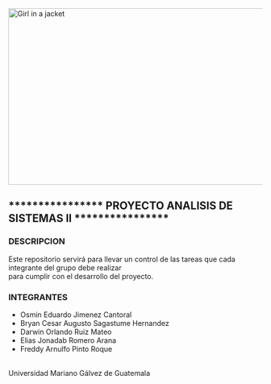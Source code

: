 <!DOCTYPE html>
<html>
<body>
<img src="https://www.queestudiar.org/wp-content/uploads/2017/10/software-750x350.jpg" alt="Girl in a jacket" width="750" height="350">
<h2>**************** PROYECTO ANALISIS DE SISTEMAS II ****************</h2>
<h3>DESCRIPCION</h3>
Este repositorio servirá para llevar un control de las tareas que cada integrante del grupo debe realizar <br>
para cumplir con el desarrollo del proyecto.
<h3>INTEGRANTES</h3>
<ul>
<li>Osmin Eduardo Jimenez Cantoral</li>
<li>Bryan Cesar Augusto Sagastume Hernandez</li>
<li> Darwin Orlando Ruiz Mateo </li>
<li> Elias Jonadab Romero Arana</li>
<li> Freddy Arnulfo Pinto Roque </li> 
</ul>
<br>
<footer>Universidad Mariano Gálvez de Guatemala</footer>
</body>
</html>

